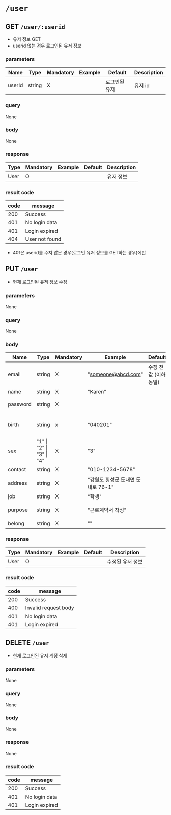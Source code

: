 # `/user`
## GET `/user/:userid`
- 유저 정보 GET
- userid 없는 경우 로그인된 유저 정보
### parameters
| Name   | Type   | Mandatory | Example | Default       | Description |
| ------ | ------ | -------- | ------- | ------------- | ----------- |
| userId | string | X        |         | 로그인된 유저 | 유저 id     |
### query
None
### body
None
### response
| Type | Mandatory | Example | Default | Description |
| ---- | --------- | ------- | ------- | ----------- |
| User | O         |         |         | 유저 정보   |
### result code
| code | message        |
| ---- | -------------- |
| 200  | Success        |
| 401  | No login data  |
| 401  | Login expired  |
| 404  | User not found |
- 401은 userid를 주지 않은 경우(로그인 유저 정보를 GET하는 경우)에만
## PUT `/user`
- 현재 로그인된 유저 정보 수정
### parameters
None
### query
None
### body
| Name     | Type                     | Mandatory | Example                            | Default                | Description                          |
| -------- | ------------------------ | -------- | ---------------------------------- | ---------------------- | ------------------------------------ |
| email    | string                   | X        | "someone@abcd.com"                 | 수정 전 값 (이하 동일) | 이메일                               |
| name     | string                   | X        | "Karen"                            |                        | 이름                                 |
| password | string                   | X        |                                    |                        | 비밀번호 (hashed)                    |
| birth    | string                   | x        | "040201"                           |                        | 생년월일 6자리 (주민등록번호 앞자리) |
| sex      | "1" \| "2" \| "3" \| "4" | X        | "3"                                |                        | 성별 (주민등록번호 뒷자리 첫 숫자)   |
| contact  | string                   | X        | "010-1234-5678"                    |                        | 전화번호                             |
| address  | string                   | X        | "강원도 횡성군 둔내면 둔내로 76-1" |                        | 주소 pure string                     |
| job      | string                   | X        | "학생"                             |                        | 직업                                 |
| purpose  | string                   | X        | "근로계약서 작성"                  |                        | 서비스 사용 이유                     |
| belong   | string                   | X        | ""                                 |                        | 소속                                 |
### response
| Type | Mandatory | Example | Default | Description      |
| ---- | --------- | ------- | ------- | ---------------- |
| User | O         |         |         | 수정된 유저 정보 |
### result code
| code | message              |
| ---- | -------------------- |
| 200  | Success              |
| 400  | Invalid request body |
| 401  | No login data        |
| 401  | Login expired        |
## DELETE `/user`
- 현재 로그인된 유저 계정 삭제
### parameters
None
### query
None
### body
None
### response
None
### result code
| code | message       |
| ---- | ------------- |
| 200  | Success       |
| 401  | No login data |
| 401  | Login expired |